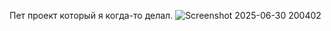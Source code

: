 Пет проект который я когда-то делал.
![Screenshot 2025-06-30 200402](https://github.com/user-attachments/assets/5b562eb8-b0fa-45e6-922c-62bb77668e73)
